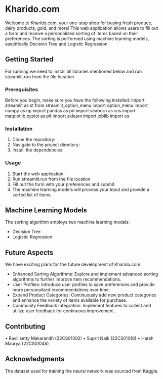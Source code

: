 # Kharido.com

Welcome to Kharido.com, your one-stop shop for buying fresh produce, dairy products, gold, and more! This web application allows users to fill out a form and receive a personalized sorting of items based on their preferences. The sorting is performed using machine learning models, specifically Decision Tree and Logistic Regression.

## Getting Started

For running we need to install all libraries mentioned below and run streamlit.run from the file location

### Prerequisites

Before you begin, make sure you have the following installed:
import streamlit as st
from streamlit_option_menu import option_menu
import numpy as np
import pandas as pd
import seaborn as sns
import matplotlib.pyplot as plt
import sklearn
import joblib
import os

### Installation

1. Clone the repository:
2. Navigate to the project directory:
3. Install the dependencies:

### Usage

1. Start the web application:
2. Run streamlit.run from the file location
3. Fill out the form with your preferences and submit.
4. The machine learning models will process your input and provide a sorted list of items.

## Machine Learning Models

The sorting algorithm employs two machine learning models:
- Decision Tree
- Logistic Regression

## Future Aspects

We have exciting plans for the future development of Kharido.com:

- Enhanced Sorting Algorithms: Explore and implement advanced sorting algorithms to further improve item recommendations.
- User Profiles:  Introduce user profiles to save preferences and provide more personalized recommendations over time.
- Expand Product Categories: Continuously add new product categories and enhance the variety of items available for purchase.
- Community Feedback Integration: Implement features to collect and utilize user feedback for continuous improvement.

## Contributing
•	Ravilisetty Makarandh (22CS01002)
•	Suprit Naik (22CS01018)
•	Harsh Maurya (22CS01046)
 
## Acknowledgments
The dataset used for training the neural network was sourced from Kaggle.
